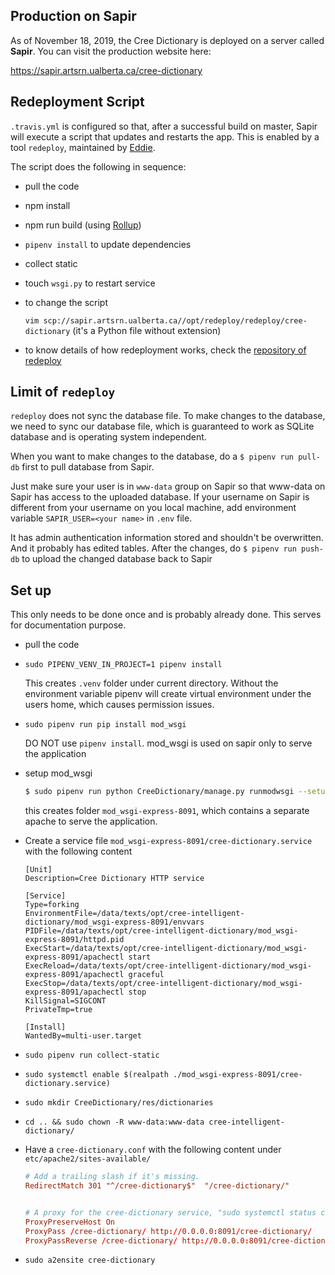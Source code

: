 Production on Sapir
-------------------

As of <time datetime="2019-11-18">November 18, 2019</time>, the Cree
Dictionary is deployed on a server called **Sapir**. You can visit the
production website here:

<https://sapir.artsrn.ualberta.ca/cree-dictionary>


## Redeployment Script

`.travis.yml` is configured so that, after a successful build on master,
Sapir will execute a script that updates and restarts the app. This is
enabled by a tool `redeploy`, maintained by
[Eddie](https://github.com/eddieantonio).

The script does the following in sequence:

   - pull the code
   - npm install
   - npm run build (using [Rollup](https://rollupjs.org/guide/en/))
   - `pipenv install` to update dependencies
   - collect static
   - touch `wsgi.py` to restart service

- to change the script

    `vim scp://sapir.artsrn.ualberta.ca//opt/redeploy/redeploy/cree-dictionary`  (it's a Python file without extension)

- to know details of how redeployment works, check the [repository of redeploy](https://github.com/eddieantonio/redeploy)


## Limit of `redeploy`

`redeploy` does not sync the database file. To make changes to the database, we need to sync our database file, which is
guaranteed to work as SQLite database and is operating system independent.

When you want to make changes to the database, do a `$ pipenv run pull-db` first to pull database from Sapir.

Just make sure your user is in `www-data` group on Sapir so that www-data on Sapir has access to the uploaded database.
If your username on Sapir is different from your username on you local
machine, add environment variable `SAPIR_USER=<your name>` in `.env` file.

It has admin authentication information stored and shouldn't be
overwritten. And it probably has edited tables. After the changes, do
 `$ pipenv run push-db` to upload the changed database back to Sapir


## Set up

This only needs to be done once and is probably already done. This serves for documentation purpose.

- pull the code
- `sudo PIPENV_VENV_IN_PROJECT=1 pipenv install`

    This creates `.venv` folder under current directory. Without the environment variable pipenv will create virtual
    environment under the users home, which causes permission issues.

- `sudo pipenv run pip install mod_wsgi`

    DO NOT use `pipenv install`. mod_wsgi is used on sapir only to serve the application

- setup mod_wsgi

    ```.bash
    $ sudo pipenv run python CreeDictionary/manage.py runmodwsgi --setup-only --port=8091 --user www-data --group www-data --server-root=mod_wsgi-express-8091
    ```

    this creates folder `mod_wsgi-express-8091`, which contains a separate apache to serve the application.

- Create a service file `mod_wsgi-express-8091/cree-dictionary.service` with the following content

    ```
    [Unit]
    Description=Cree Dictionary HTTP service

    [Service]
    Type=forking
    EnvironmentFile=/data/texts/opt/cree-intelligent-dictionary/mod_wsgi-express-8091/envvars
    PIDFile=/data/texts/opt/cree-intelligent-dictionary/mod_wsgi-express-8091/httpd.pid
    ExecStart=/data/texts/opt/cree-intelligent-dictionary/mod_wsgi-express-8091/apachectl start
    ExecReload=/data/texts/opt/cree-intelligent-dictionary/mod_wsgi-express-8091/apachectl graceful
    ExecStop=/data/texts/opt/cree-intelligent-dictionary/mod_wsgi-express-8091/apachectl stop
    KillSignal=SIGCONT
    PrivateTmp=true

    [Install]
    WantedBy=multi-user.target
    ```

- `sudo pipenv run collect-static`

- `sudo systemctl enable $(realpath ./mod_wsgi-express-8091/cree-dictionary.service)`

- `sudo mkdir CreeDictionary/res/dictionaries`

- `cd .. && sudo chown -R www-data:www-data cree-intelligent-dictionary/`


- Have a `cree-dictionary.conf` with the following content under `etc/apache2/sites-available/`

    ```.conf
    # Add a trailing slash if it's missing.
    RedirectMatch 301 "^/cree-dictionary$"  "/cree-dictionary/"


    # A proxy for the cree-dictionary service, "sudo systemctl status cree-dictionary"
    ProxyPreserveHost On
    ProxyPass /cree-dictionary/ http://0.0.0.0:8091/cree-dictionary/
    ProxyPassReverse /cree-dictionary/ http://0.0.0.0:8091/cree-dictionary/
    ```

- `sudo a2ensite cree-dictionary`
